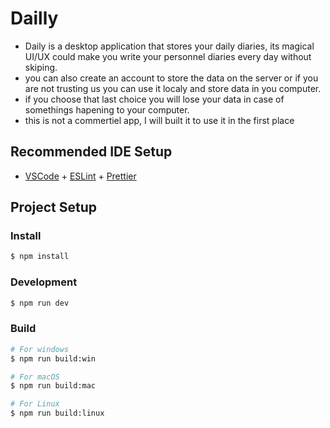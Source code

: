 # Dailly
- Daily is a desktop application that stores your daily diaries, its magical UI/UX could make you write your personnel diaries every day without skiping.
- you can also create an account to store the data on the server or if you are not trusting us you can use it localy and store data in you computer.
- if you choose that last choice you will lose your data in case of somethings hapening to your computer.
- this is not a commertiel app, I will built it to use it in the first place


## Recommended IDE Setup

- [VSCode](https://code.visualstudio.com/) + [ESLint](https://marketplace.visualstudio.com/items?itemName=dbaeumer.vscode-eslint) + [Prettier](https://marketplace.visualstudio.com/items?itemName=esbenp.prettier-vscode)

## Project Setup

### Install

```bash
$ npm install
```

### Development

```bash
$ npm run dev
```

### Build

```bash
# For windows
$ npm run build:win

# For macOS
$ npm run build:mac

# For Linux
$ npm run build:linux
```
